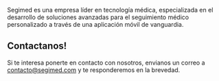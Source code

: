 Segimed es una empresa líder en tecnología médica, especializada en el desarrollo de soluciones avanzadas para el seguimiento médico personalizado a través de una aplicación móvil de vanguardia.

## Contactanos!

Si te interesa ponerte en contacto con nosotros, envianos un correo a contacto@segimed.com y te responderemos en la brevedad.
